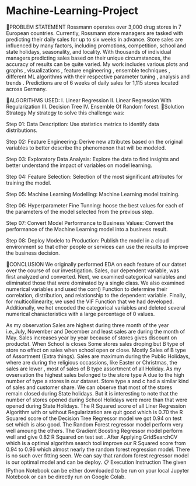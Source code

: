 # Machine-Learning-Project   
📖PROBLEM STATEMENT Rossmann operates over 3,000 drug stores in 7 European countries. Currently, Rossmann store managers are tasked with predicting their daily sales for up to six weeks in advance. Store sales are influenced by many factors, including promotions, competition, school and state holidays, seasonality, and locality. With thousands of individual managers predicting sales based on their unique circumstances, the accuracy of results can be quite varied. My work includes various plots and graphs , visualizations , feature engineering , ensemble techniques , different ML algorithms with their respective parameter tuning , analysis and trends . Predictions are of 6 weeks of daily sales for 1,115 stores located across Germany.

📖ALGORITHMS USED: I. Linear Regression II. Linear Regression With Regularization III. Decision Tree IV. Ensemble Of Random forest. 📖Solution Strategy My strategy to solve this challenge was:

Step 01: Data Description: Use statistics metrics to identify data distributions.

Step 02: Feature Engineering: Derive new attributes based on the original variables to better describe the phenomenon that will be modeled.

Step 03: Exploratory Data Analysis: Explore the data to find insights and better understand the impact of variables on model learning.

Step 04: Feature Selection: Selection of the most significant attributes for training the model.

Step 05: Machine Learning Modelling: Machine Learning model training.

Step 06: Hyperparameter Fine Tunning: hoose the best values for each of the parameters of the model selected from the previous step.

Step 07: Convert Model Performance to Business Values: Convert the performance of the Machine Learning model into a business result.

Step 08: Deploy Modelo to Production: Publish the model in a cloud environment so that other people or services can use the results to improve the business decision.

📖CONCLUSION We originally performed EDA on each feature of our datset over the course of our investigation. Sales, our dependent variable, was first analyzed and converted. Next, we examined categorical variables and eliminated those that were dominated by a single class. We also examined numerical variables and used the corr() Function to determine their correlation, distribution, and relationship to the dependent variable. Finally, for multicollinearity, we used the VIF Function that we had developed. Additionally, we hot encoded the categorical variables and deleted several numerical characteristics with a large percentage of 0 values.

As my observation Sales are highest during three month of the year i.e.,July, November and December and least sales are during the month of May. Sales increases year by year because of stores gives discount on productst. When School is closes Some stores sales droping but B type of store no effect on sales when school open or close. Mostly Sales of B type of Assortment (Extra things). Sales are maximum during the Public Holidays, where are during the religious occassions, like Easter or Christmas, the sales are lower , most of sales of B type assortment of all Holiday. As my ovservation the highest sales belonged to the store type A due to the high number of type a stores in our dataset. Store type a and c had a similar kind of sales and customer share. We can observe that most of the stores remain closed during State holidays. But it is interesting to note that the number of stores opened during School Holidays were more than that were opened during State Holidays. The R Squared score of all Liner Regression Algorithm with or without Regularization are quit good which is 0.70 the R Squared score of the Decision Tree Regressor model we got 0.94 on test set which is also good. The Random Forest regressor model perform very well amoung the others. The Gradient Boosting Regressor model perform well and give 0.82 R Squared on test set . After Applying GridSearchCV which is a optimal algorithm search tool improve our R Squared score from 0.94 to 0.96 which almost nearly the random forest regression model. There is no such over fitting seen. We can say that random forest regressor model is our optimal model and can be deploy. 📋 Execution Instruction The given IPython Notebook can be either downloaded to be run on your local Jupyter Notebook or can be directly run on Google Colab.
